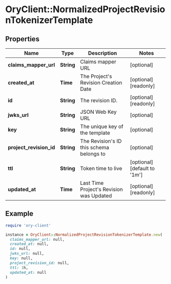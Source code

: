 # OryClient::NormalizedProjectRevisionTokenizerTemplate

## Properties

| Name | Type | Description | Notes |
| ---- | ---- | ----------- | ----- |
| **claims_mapper_url** | **String** | Claims mapper URL | [optional] |
| **created_at** | **Time** | The Project&#39;s Revision Creation Date | [optional][readonly] |
| **id** | **String** | The revision ID. | [optional][readonly] |
| **jwks_url** | **String** | JSON Web Key URL | [optional] |
| **key** | **String** | The unique key of the template | [optional] |
| **project_revision_id** | **String** | The Revision&#39;s ID this schema belongs to | [optional] |
| **ttl** | **String** | Token time to live | [optional][default to &#39;1m&#39;] |
| **updated_at** | **Time** | Last Time Project&#39;s Revision was Updated | [optional][readonly] |

## Example

```ruby
require 'ory-client'

instance = OryClient::NormalizedProjectRevisionTokenizerTemplate.new(
  claims_mapper_url: null,
  created_at: null,
  id: null,
  jwks_url: null,
  key: null,
  project_revision_id: null,
  ttl: 1h,
  updated_at: null
)
```

